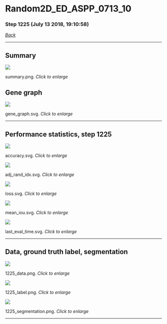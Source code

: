 # Random2D_ED_ASPP_0713_10

### Step 1225 (July 13 2018, 19:10:58)

[_Back_](..)

---

## Summary

<div class="images"><a href="media/summary.png"><img  src="media/summary.png" align="center"></a><p>summary.png. <i>Click to enlarge</i></p></div>

## Gene graph

<div class="images"><a href="media/gene_graph.svg"><img  src="media/gene_graph.svg" align="center"></a><p>gene_graph.svg. <i>Click to enlarge</i></p></div>

---

## Performance statistics, step 1225

<div class="images"><a href="media/accuracy.svg"><img class="mini" src="media/accuracy.svg" align="center"></a><p>accuracy.svg. <i>Click to enlarge</i></p></div>
<div class="images"><a href="media/adj_rand_idx.svg"><img class="mini" src="media/adj_rand_idx.svg" align="center"></a><p>adj_rand_idx.svg. <i>Click to enlarge</i></p></div>
<div class="images"><a href="media/loss.svg"><img class="mini" src="media/loss.svg" align="center"></a><p>loss.svg. <i>Click to enlarge</i></p></div>
<div class="images"><a href="media/mean_iou.svg"><img class="mini" src="media/mean_iou.svg" align="center"></a><p>mean_iou.svg. <i>Click to enlarge</i></p></div>
<div class="images"><a href="media/last_eval_time.svg"><img class="mini" src="media/last_eval_time.svg" align="center"></a><p>last_eval_time.svg. <i>Click to enlarge</i></p></div>

---

## Data, ground truth label, segmentation

<div class="images"><a href="media/1225_data.png"><img class="mini" src="media/1225_data.png" align="center"></a><p>1225_data.png. <i>Click to enlarge</i></p></div>
<div class="images"><a href="media/1225_label.png"><img class="mini" src="media/1225_label.png" align="center"></a><p>1225_label.png. <i>Click to enlarge</i></p></div>
<div class="images"><a href="media/1225_segmentation.png"><img class="mini" src="media/1225_segmentation.png" align="center"></a><p>1225_segmentation.png. <i>Click to enlarge</i></p></div>

---


